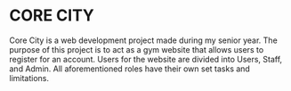 # CORE CITY

Core City is a web development project made during my senior year. The purpose of this project is to act as a gym website that allows users to register for an account. Users for the website are divided into Users, Staff, and Admin. All aforementioned roles have their own set tasks and limitations.


